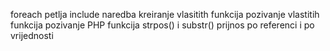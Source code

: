 foreach petlja
include naredba
kreiranje vlasitith funkcija
pozivanje vlastitih funkcija
pozivanje PHP funkcija strpos() i substr()
prijnos po referenci i po vrijednosti
